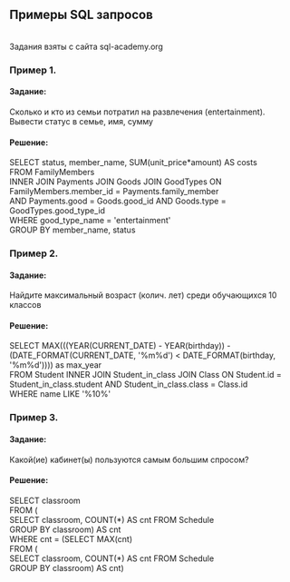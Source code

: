 ## Примеры SQL запросов
<br>
Задания взяты с сайта sql-academy.org

<h3>Пример 1.</h3>
<h4>Задание:</h4>
Сколько и кто из семьи потратил на развлечения (entertainment). Вывести статус в семье, имя, сумму

<h4>Решение:</h4>
SELECT status, member_name, SUM(unit_price*amount) AS costs
<br>
FROM  FamilyMembers
<br>
INNER JOIN Payments JOIN Goods JOIN GoodTypes ON FamilyMembers.member_id = Payments.family_member
<br>
AND Payments.good = Goods.good_id AND Goods.type = GoodTypes.good_type_id
<br>
WHERE good_type_name = 'entertainment'
<br>
GROUP BY member_name, status

<h3>Пример 2.</h3>
<h4>Задание:</h4>
Найдите максимальный возраст (колич. лет) среди обучающихся 10 классов 

<h4>Решение:</h4>
SELECT MAX(((YEAR(CURRENT_DATE) - YEAR(birthday)) - 
<br>
(DATE_FORMAT(CURRENT_DATE, '%m%d') < DATE_FORMAT(birthday, '%m%d')))) as max_year
<br>
FROM Student INNER JOIN Student_in_class JOIN Class ON Student.id = Student_in_class.student AND Student_in_class.class = Class.id
<br>
WHERE name LIKE '%10%'

<h3>Пример 3.</h3>

<h4>Задание:</h4>
Какой(ие) кабинет(ы) пользуются самым большим спросом?

<h4>Решение:</h4>
SELECT classroom 
<br>
FROM (
<br>
SELECT classroom, COUNT(*) AS cnt FROM Schedule
<br>
GROUP BY classroom) AS cnt
<br>
WHERE cnt = (SELECT MAX(cnt) 
<br>
FROM (
<br>
SELECT classroom, COUNT(*) AS cnt FROM Schedule
<br>
GROUP BY classroom) AS cnt)
